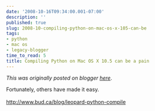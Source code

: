```yaml
---
date: '2008-10-16T09:34:00.001-07:00'
description: ''
published: true
slug: 2008-10-compiling-python-on-mac-os-x-105-can-be
tags:
- python
- mac os
- legacy-blogger
time_to_read: 5
title: Compiling Python on Mac OS X 10.5 can be a pain
---
```


*This was originally posted on blogger [here](https://pydanny.blogspot.com/2008/10/compiling-python-on-mac-os-x-105-can-be.html)*.

Fortunately, others have made it easy.<br /><br /><a href="http://www.bud.ca/blog/leopard-python-compile">http://www.bud.ca/blog/leopard-python-compile</a>